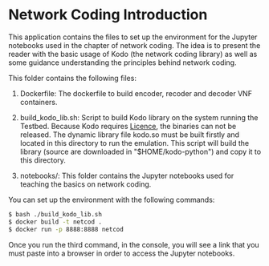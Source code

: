 # Network Coding Introduction #

This application contains the files to set up the environment for the Jupyter
notebooks used in the chapter of network coding. The idea is to present the
reader with the basic usage of Kodo (the network coding library) as well as some
guidance understanding the principles behind network coding.

This folder contains the following files:

1. Dockerfile: The dockerfile to build encoder, recoder and decoder VNF
   containers.

2. build_kodo_lib.sh: Script to build Kodo library on the system running the
   Testbed. Because Kodo requires [Licence](http://steinwurf.com/license.html),
   the binaries can not be released. The dynamic library file kodo.so must be
   built firstly and located in this directory to run the emulation. This script
   will build the library (source are downloaded in "$HOME/kodo-python") and
   copy it to this directory.

3. notebooks/: This folder contains the Jupyter notebooks used for teaching the
   basics on network coding.

You can set up the environment with the following commands:

```bash
$ bash ./build_kodo_lib.sh
$ docker build -t netcod .
$ docker run -p 8888:8888 netcod
```
Once you run the third command, in the console, you will see a link that you
must paste into a browser in order to access the Jupyter notebooks.